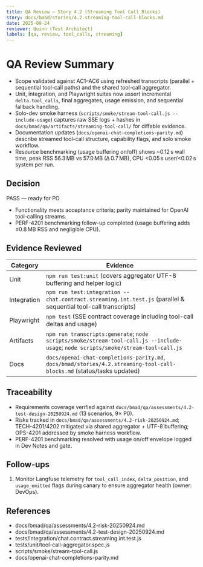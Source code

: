 ```yaml
---
title: QA Review — Story 4.2 (Streaming Tool Call Blocks)
story: docs/bmad/stories/4.2.streaming-tool-call-blocks.md
date: 2025-09-24
reviewer: Quinn (Test Architect)
labels: [qa, review, tool_calls, streaming]
---
```


# QA Review Summary

- Scope validated against AC1–AC6 using refreshed transcripts (parallel + sequential tool-call paths) and the shared tool-call aggregator.
- Unit, integration, and Playwright suites now assert incremental `delta.tool_calls`, final aggregates, usage emission, and sequential fallback handling.
- Solo-dev smoke harness (`scripts/smoke/stream-tool-call.js --include-usage`) captures raw SSE logs + hashes in `docs/bmad/qa/artifacts/streaming-tool-call/` for diffable evidence.
- Documentation updates (`docs/openai-chat-completions-parity.md`) describe streamed tool-call structure, capability flags, and solo smoke workflow.
- Resource benchmarking (usage buffering on/off) shows ~0.12 s wall time, peak RSS 56.3 MB vs 57.0 MB (∆ 0.7 MB), CPU <0.05 s user/<0.02 s system per run.

## Decision

PASS — ready for PO

- Functionality meets acceptance criteria; parity maintained for OpenAI tool-calling streams.
- PERF-4201 benchmarking follow-up completed (usage buffering adds ≤0.8 MB RSS and negligible CPU).

## Evidence Reviewed

| Category    | Evidence                                                                                                                           |
| ----------- | ---------------------------------------------------------------------------------------------------------------------------------- |
| Unit        | `npm run test:unit` (covers aggregator UTF-8 buffering and helper logic)                                                           |
| Integration | `npm run test:integration -- chat.contract.streaming.int.test.js` (parallel & sequential tool-call transcripts)                    |
| Playwright  | `npm test` (SSE contract coverage including tool-call deltas and usage)                                                            |
| Artifacts   | `npm run transcripts:generate`; `node scripts/smoke/stream-tool-call.js --include-usage`; `node scripts/smoke/stream-tool-call.js` |
| Docs        | `docs/openai-chat-completions-parity.md`, `docs/bmad/stories/4.2.streaming-tool-call-blocks.md` (status/tasks updated)             |

## Traceability

- Requirements coverage verified against `docs/bmad/qa/assessments/4.2-test-design-20250924.md` (13 scenarios, 9× P0).
- Risks tracked in `docs/bmad/qa/assessments/4.2-risk-20250924.md`; TECH-4201/4202 mitigated via shared aggregator + UTF-8 buffering; OPS-4201 addressed by smoke harness workflow.
- PERF-4201 benchmarking resolved with usage on/off envelope logged in Dev Notes and gate.

## Follow-ups

1. Monitor Langfuse telemetry for `tool_call_index`, `delta_position`, and `usage_emitted` flags during canary to ensure aggregator health (owner: DevOps).

## References

- docs/bmad/qa/assessments/4.2-risk-20250924.md
- docs/bmad/qa/assessments/4.2-test-design-20250924.md
- tests/integration/chat.contract.streaming.int.test.js
- tests/unit/tool-call-aggregator.spec.js
- scripts/smoke/stream-tool-call.js
- docs/openai-chat-completions-parity.md
